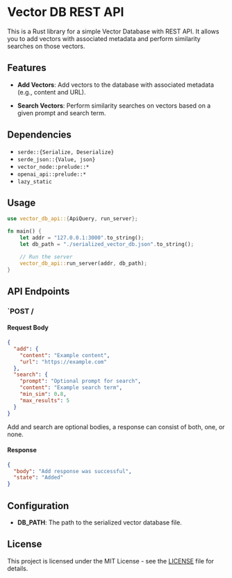 # Vector DB REST API

This is a Rust library for a simple Vector Database with REST API. It allows you to
add vectors with associated metadata and perform similarity searches on those
vectors.

## Features

- **Add Vectors**: Add vectors to the database with associated metadata (e.g.,
  content and URL).

- **Search Vectors**: Perform similarity searches on vectors based on a given
  prompt and search term.

## Dependencies

- `serde::{Serialize, Deserialize}`
- `serde_json::{Value, json}`
- `vector_node::prelude::*`
- `openai_api::prelude::*`
- `lazy_static`

## Usage

```rust
use vector_db_api::{ApiQuery, run_server};

fn main() {
    let addr = "127.0.0.1:3000".to_string();
    let db_path = "./serialized_vector_db.json".to_string();

    // Run the server
    vector_db_api::run_server(addr, db_path);
}
```

## API Endpoints

### `POST /

#### Request Body

```json
{
  "add": {
    "content": "Example content",
    "url": "https://example.com"
  },
  "search": {
    "prompt": "Optional prompt for search",
    "content": "Example search term",
    "min_sim": 0.8,
    "max_results": 5
  }
}
```
Add and search are optional bodies, a response can consist of both, one, or none.

#### Response

```json
{
  "body": "Add response was successful",
  "state": "Added"
}
```

## Configuration
- **DB_PATH**: The path to the serialized vector database file.

## License

This project is licensed under the MIT License - see the [LICENSE](LICENSE) file for details.
